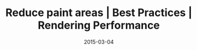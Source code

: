 ---
layout: resource
title:  "Reduce paint areas | Best Practices | Rendering Performance"
date:   2015-03-04
categories: Rendering-Performance Best-Practices
body-class: no-sidebar
---